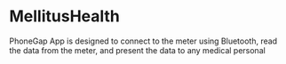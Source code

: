# MellitusHealth
PhoneGap App  is designed to connect to the meter using Bluetooth, read  the data from the meter, and present the data to any medical personal
